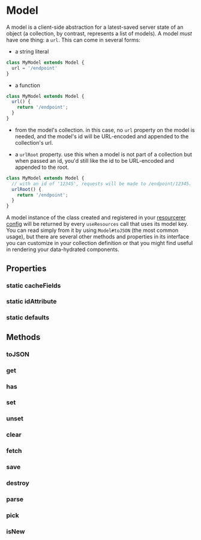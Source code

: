 # Model

A model is a client-side abstraction for a latest-saved server state of an object (a collection, by contrast, represents a list of models). A model _must_ have one thing:
a `url`. This can come in several forms:

* a string literal

```js
class MyModel extends Model {
  url = '/endpoint'
}
```

* a function

```js
class MyModel extends Model {
  url() {
    return '/endpoint';
  }
}
```

* from the model's collection. in this case, no `url` property on the model is needed, and the model's id will be URL-encoded and appended to the collection's url.

* a `urlRoot` property. use this when a model is not part of a collection but when passed an id, you'd still like the id to be URL-encoded and appended to the root.

```js
class MyModel extends Model {
  // with an id of '12345', requests will be made to /endpoint/12345.
  urlRoot() {
    return '/endpoint';
  }
}
```

A model instance of the class created and registered in your [resourcerer config]() will be returned by every `useResources` call that uses its model key. You can read simply from it
by using `Model#toJSON` (the most common usage), but there are several other methods and properties in its interface you can customize in your collection definition or
that you might find useful in rendering your data-hydrated components.

## Properties

### static cacheFields
### static idAttribute
### static defaults

## Methods

### toJSON
### get
### has
### set
### unset
### clear
### fetch
### save
### destroy
### parse
### pick
### isNew
